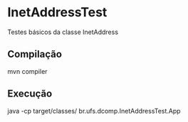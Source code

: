 # InetAddressTest
Testes básicos da classe InetAddress

## Compilação

mvn compiler

## Execução 

java -cp target/classes/ br.ufs.dcomp.InetAddressTest.App
